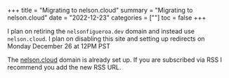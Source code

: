 +++
title = "Migrating to nelson.cloud"
summary = "Migrating to nelson.cloud"
date = "2022-12-23"
categories = [""]
toc = false
+++

I plan on retiring the `nelsonfigueroa.dev` domain and instead use `nelson.cloud`. I plan on disabling this site and setting up redirects on Monday December 26 at 12PM PST

The [nelson.cloud](https://nelson.cloud) domain is already set up.
If you are subscribed via RSS I recommend you add the new RSS URL.

